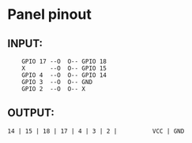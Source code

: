 # Panel pinout

## INPUT: 

```
    GPIO 17 --O  O-- GPIO 18
    X       --O  O-- GPIO 15
    GPIO 4  --O  O-- GPIO 14
    GPIO 3  --O  O-- GND
    GPIO 2  --O  O-- X
```

## OUTPUT:

```
14 | 15 | 18 | 17 | 4 | 3 | 2 |          VCC | GND
```
